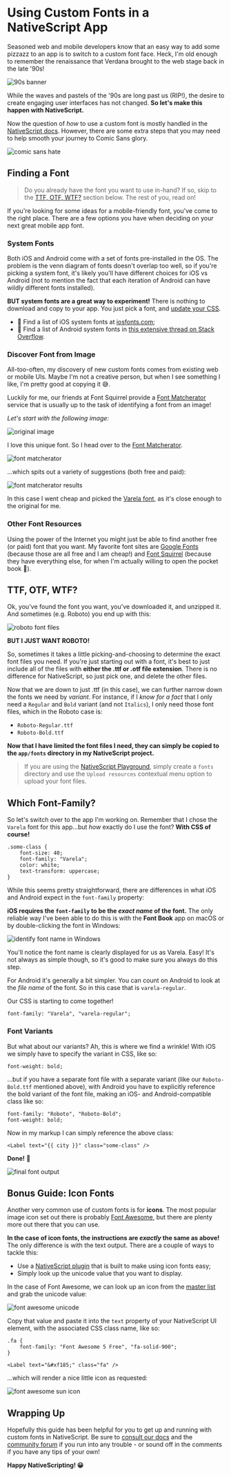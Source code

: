 # Using Custom Fonts in a NativeScript App

Seasoned web and mobile developers know that an easy way to add some pizzazz to an app is to switch to a custom font face. Heck, I'm old enough to remember the renaissance that Verdana brought to the web stage back in the late '90s!

![90s banner](90s.png)

While the waves and pastels of the '90s are long past us (RIP!), the desire to create engaging user interfaces has not changed. **So let's make this happen with NativeScript.** 

Now the question of *how* to use a custom font is mostly handled in the [NativeScript docs](https://docs.nativescript.org/ui/styling#using-fonts). However, there are some extra steps that you may need to help smooth your journey to Comic Sans glory.

![comic sans hate](comic-sans.png)

## Finding a Font

> Do you already have the font you want to use in-hand? If so, skip to the [TTF, OTF, WTF?](#ttf) section below. The rest of you, read on!

If you're looking for some ideas for a mobile-friendly font, you've come to the right place. There are a few options you have when deciding on your next great mobile app font.

### System Fonts

Both iOS and Android come with a set of fonts pre-installed in the OS. The problem is the venn diagram of fonts doesn't overlap too well, so if you're picking a system font, it's likely you'll have different choices for iOS vs Android (not to mention the fact that each iteration of Android can have wildly different fonts installed).

**BUT system fonts are a great way to experiment!** There is nothing to download and copy to your app. You just pick a font, and [update your CSS](#css).

- 🍎 Find a list of iOS system fonts at [iosfonts.com](http://iosfonts.com/);
- 🤖 Find a list of Android system fonts in [this extensive thread on Stack Overflow](https://stackoverflow.com/questions/19691530/valid-values-for-androidfontfamily-and-what-they-map-to).

### Discover Font from Image

All-too-often, my discovery of new custom fonts comes from existing web or mobile UIs. Maybe I'm not a creative person, but when I see something I like, I'm pretty good at copying it 😅.

Luckily for me, our friends at Font Squirrel provide a [Font Matcherator](https://www.fontsquirrel.com/matcherator) service that is usually up to the task of identifying a font from an image!

*Let's start with the following image:*

![original image](original.png)

I love this unique font. So I head over to the [Font Matcherator](https://www.fontsquirrel.com/matcherator).

![font matcherator](matcherator.png)

...which spits out a variety of suggestions (both free and paid):

![font matcherator results](matcherator-results.png)

In this case I went cheap and picked the [Varela font](https://fonts.google.com/specimen/Varela), as it's close enough to the original for me.

### Other Font Resources

Using the power of the Internet you might just be able to find another free (or paid) font that you want. My favorite font sites are [Google Fonts](https://fonts.google.com/) (because those are all free and I am cheap!) and [Font Squirrel](https://www.fontsquirrel.com/) (because they have everything else, for when I'm actually willing to open the pocket book 💸).

<a name="ttf"></a>
## TTF, OTF, WTF?

Ok, you've found the font you want, you've downloaded it, and unzipped it. And sometimes (e.g. Roboto) you end up with this:

![roboto font files](roboto.png)

**BUT I JUST WANT ROBOTO!**

So, sometimes it takes a little picking-and-choosing to determine the exact font files you need. If you're just starting out with a font, it's best to just include all of the files with **either the .ttf or .otf file extension**. There is no difference for NativeScript, so just pick one, and delete the other files.

Now that we are down to just .ttf (in this case), we can further narrow down the fonts we need by *variant*. For instance, if I *know for a fact* that I only need a `Regular` and `Bold` variant (and not `Italics`), I only need those font files, which in the Roboto case is:

- `Roboto-Regular.ttf`
- `Roboto-Bold.ttf`

**Now that I have limited the font files I need, they can simply be copied to the `app/fonts` directory in my NativeScript project.**

> If you are using the [NativeScript Playground](https://play.nativescript.org/), simply create a `fonts` directory and use the `Upload resources` contextual menu option to upload your font files.

<a name="css"></a>
## Which Font-Family?

So let's switch over to the app I'm working on. Remember that I chose the `Varela` font for this app...but *how* exactly do I use the font? **With CSS of course!**

	.some-class {
	    font-size: 40;
	    font-family: "Varela";
	    color: white;
	    text-transform: uppercase;
	}

While this seems pretty straightforward, there are differences in what iOS and Android expect in the `font-family` property:

**iOS requires the `font-family` to be the *exact name* of the font.** The only reliable way I've been able to do this is with the **Font Book** app on macOS or by double-clicking the font in Windows:

![identify font name in Windows](font-windows.png)

You'll notice the font name is clearly displayed for us as Varela. Easy! It's not always as simple though, so it's good to make sure you always do this step.

For Android it's generally a bit simpler. You can count on Android to look at the *file name* of the font. So in this case that is `varela-regular`.

Our CSS is starting to come together!

	font-family: "Varela", "varela-regular";

### Font Variants

But what about our variants? Ah, this is where we find a wrinkle! With iOS we simply have to specify the variant in CSS, like so:

	font-weight: bold;
	
...but if you have a separate font file with a separate variant (like our `Roboto-Bold.ttf` mentioned above), with Android you have to explicitly reference the bold variant of the font file, making an iOS- and Android-compatible class like so:

	font-family: "Roboto", "Roboto-Bold";
	font-weight: bold;
	
Now in my markup I can simply reference the above class:

	<Label text="{{ city }}" class="some-class" />
	
**Done!** 🎉

![final font output](final.png)

## Bonus Guide: Icon Fonts

Another very common use of custom fonts is for **icons**. The most popular image icon set out there is probably [Font Awesome](https://fontawesome.com/), but there are plenty more out there that you can use.

**In the case of icon fonts, the instructions are *exactly* the same as above!** The only difference is with the text output. There are a couple of ways to tackle this:

- Use a [NativeScript plugin](https://market.nativescript.org/plugins/nativescript-fonticon) that is built to make using icon fonts easy;
- Simply look up the unicode value that you want to display.

In the case of Font Awesome, we can look up an icon from the [master list](https://fontawesome.com/icons) and grab the unicode value:

![font awesome unicode](font-awesome.png)

Copy that value and paste it into the `text` property of your NativeScript UI element, with the associated CSS class name, like so:

	.fa {
	    font-family: "Font Awesome 5 Free", "fa-solid-900";
	}

	<Label text="&#xf185;" class="fa" />
	
...which will render a nice little icon as requested:

![font awesome sun icon](font-awesome-sun.png)

## Wrapping Up

Hopefully this guide has been helpful for you to get up and running with custom fonts in NativeScript. Be sure to [consult our docs](https://docs.nativescript.org/ui/styling#using-fonts) and the [community forum](https://discourse.nativescript.org/) if you run into any trouble - or sound off in the comments if you have any tips of your own!

**Happy NativeScripting! 😀**